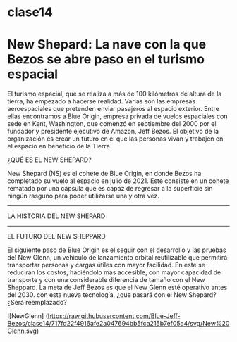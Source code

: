# clase14
# New Shepard: La nave con la que Bezos se abre paso en el turismo espacial

El turismo espacial, que se realiza a más de 100 kilómetros de altura de la tierra, ha empezado a hacerse realidad. Varias son las empresas aeroespaciales que pretenden enviar pasajeros al espacio exterior. 
Entre ellas encontramos a Blue Origin, empresa privada de vuelos espaciales con sede en Kent, Washington, que comenzó en septiembre del 2000 por el fundador y presidente ejecutivo de Amazon, Jeff Bezos.  El objetivo de la organización es crear un futuro en el que las personas vivan y trabajen en el espacio en beneficio de la Tierra. 

¿QUÉ ES EL NEW SHEPARD?

New Shepard (NS) es el cohete de Blue Origin, en donde Bezos ha completado su vuelo al espacio en julio de 2021. Este consiste en un cohete rematado por una cápsula que es capaz de regresar a la superficie sin ningún rasguño para poder utilizarse una y otra vez. 

---

LA HISTORIA DEL NEW SHEPARD

---

EL FUTURO DEL NEW SHEPPARD
 
El siguiente paso de Blue Origin es el seguir con el desarrollo y las pruebas del New Glenn, un vehículo de lanzamiento orbital reutilizable que permitirá transportar personas y cargas útiles con mayor facilidad.
En este se reducirán los costos, haciéndolo más accesible, con mayor capacidad de transporte y con una considerable diferencia de tamaño con el New Sheppard.
La meta de Jeff Bezos es que el New Glenn esté operativo antes del 2030.
con esta nueva tecnología, ¿que pasará con el New Shepard? ¿Será reemplazado?

![NewGlenn] (https://raw.githubusercontent.com/Blue-Jeff-Bezos/clase14/717fd22f4916afe2a047694bb5fca215b7ef05a4/svg/New%20Glenn.svg)
